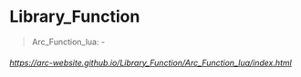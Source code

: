 # Library_Function
> Arc_Function_lua: - 
###### https://arc-website.github.io/Library_Function/Arc_Function_lua/index.html
#
